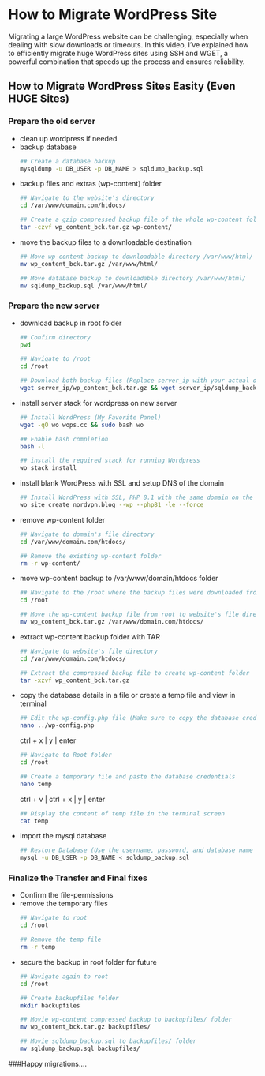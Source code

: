 # How to Migrate WordPress Site
Migrating a large WordPress website can be challenging, especially when dealing with slow downloads or timeouts. 
In this video, I’ve explained how to efficiently migrate huge WordPress sites using SSH and WGET, a powerful combination that speeds up the process and ensures reliability.

## How to Migrate WordPress Sites Easity (Even HUGE Sites)

### Prepare the old server
- clean up wordpress if needed
- backup database
   ```bash
   ## Create a database backup
   mysqldump -u DB_USER -p DB_NAME > sqldump_backup.sql
   ```
- backup files and extras (wp-content) folder
   ```bash
   ## Navigate to the website's directory
   cd /var/www/domain.com/htdocs/
   ```
   ```bash
   ## Create a gzip compressed backup file of the whole wp-content folder
   tar -czvf wp_content_bck.tar.gz wp-content/
   ```
- move the backup files to a downloadable destination
   ```bash
   ## Move wp-content backup to downloadable directory /var/www/html/
   mv wp_content_bck.tar.gz /var/www/html/
   ```
   ```bash
   ## Move database backup to downloadable directory /var/www/html/
   mv sqldump_backup.sql /var/www/html/
   ```

### Prepare the new server
- download backup in root folder
  ```bash
  ## Confirm directory
  pwd
  ```
  ```bash
  ## Navigate to /root
  cd /root
  ```
  ```bash
  ## Download both backup files (Replace server_ip with your actual old-server IP address)
  wget server_ip/wp_content_bck.tar.gz && wget server_ip/sqldump_backup.sql
  ```
- install server stack for wordpress on new server
  ```bash
  ## Install WordPress (My Favorite Panel)
  wget -qO wo wops.cc && sudo bash wo
  ```
  ```bash
  ## Enable bash completion
  bash -l
  ```
  ```bash
  ## install the required stack for running Wordpress
  wo stack install
  ```
- install blank WordPress with SSL and setup DNS of the domain
  ```bash
  ## Install WordPress with SSL, PHP 8.1 with the same domain on the new server
  wo site create nordvpn.blog --wp --php81 -le --force
  ```
- remove wp-content folder
  ```bash
  ## Navigate to domain's file directory
  cd /var/www/domain.com/htdocs/
  ```
  ```bash
  ## Remove the existing wp-content folder
  rm -r wp-content/
  ```
- move wp-content backup to /var/www/domain/htdocs folder
  ```bash
  ## Navigate to the /root where the backup files were downloaded from old-server
  cd /root
  ```
  ```bash
  ## Move the wp-content backup file from root to website's file directory
  mv wp_content_bck.tar.gz /var/www/domain.com/htdocs/
  ```
- extract wp-content backup folder with TAR
  ```bash
  ## Navigate to website's file directory
  cd /var/www/domain.com/htdocs/
  ```
  ```bash
  ## Extract the compressed backup file to create wp-content folder
  tar -xzvf wp_content_bck.tar.gz
  ```
- copy the database details in a file or create a temp file and view in terminal
  ```bash
  ## Edit the wp-config.php file (Make sure to copy the database credentials)
  nano ../wp-config.php
  ```
   ctrl + x | y | enter
  ```bash
  ## Navigate to Root folder
  cd /root
  ```
  ```bash
  ## Create a temporary file and paste the database credentials
  nano temp
  ```
   ctrl + v | ctrl + x | y | enter
  ```bash
  ## Display the content of temp file in the terminal screen
  cat temp
  ```
- import the mysql database
  ```bash
  ## Restore Database (Use the username, password, and database name displayed in the terminal screen)
  mysql -u DB_USER -p DB_NAME < sqldump_backup.sql
  ```
### Finalize the Transfer and Final fixes

- Confirm the file-permissions
- remove the temporary files
  ```bash
  ## Navigate to root
  cd /root
  ```
  ```bash
  ## Remove the temp file
  rm -r temp
  ```
- secure the backup in root folder for future
  ```bash
  ## Navigate again to root
  cd /root
  ```
  ```bash
  ## Create backupfiles folder
  mkdir backupfiles
  ```
  ```bash
  ## Movie wp-content compressed backup to backupfiles/ folder
  mv wp_content_bck.tar.gz backupfiles/
  ```
  ```bash
  ## Movie sqldump_backup.sql to backupfiles/ folder
  mv sqldump_backup.sql backupfiles/
  ```

###Happy migrations....
